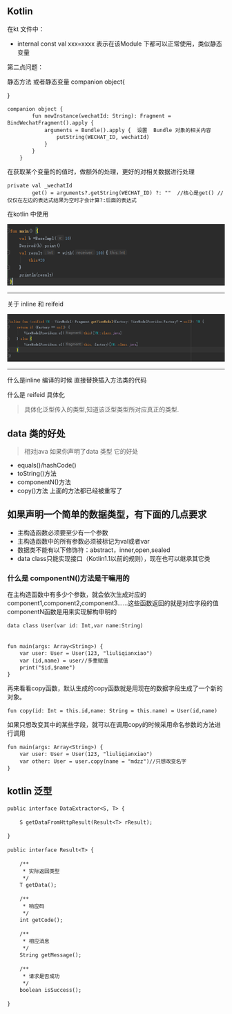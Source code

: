 ## Kotlin

在kt 文件中：
* internal const val xxx=xxxx  表示在该Module 下都可以正常使用，类似静态变量


第二点问题：

静态方法 或者静态变量
companion  object{

}

```
companion object {
        fun newInstance(wechatId: String): Fragment = BindWechatFragment().apply {
            arguments = Bundle().apply {  设置  Bundle 对象的相关内容
                putString(WECHAT_ID, wechatId)
            }
        }
    }
```

在获取某个变量的的值时，做额外的处理，更好的对相关数据进行处理
```
private val _wechatId
        get() = arguments?.getString(WECHAT_ID) ?: ""  //核心是get() //仅仅在左边的表达式结果为空时才会计算?:后面的表达式
```

在kotlin 中使用

![kotlin中width的使用](https://github.com/flowerflowerflower/kotlinLearndemo/blob/master/learnenglis/source/image/1560409327.jpg?raw=true)

----------


关于 inline 和 reifeid



![kotlin中width的使用](https://github.com/flowerflowerflower/kotlinLearndemo/blob/master/learnenglis/source/image/1560410381.jpg?raw=true)

----------
什么是inline  编译的时候 直接替换插入方法类的代码

什么是 reifeid  具体化


>具体化泛型传入的类型,知道该泛型类型所对应真正的类型.


## data 类的好处
> 相对java 如果你声明了data 类型 它的好处
 * equals()/hashCode()
 * toString()方法
 * componentN()方法
 * copy()方法
 上面的方法都已经被重写了

 
## 如果声明一个简单的数据类型，有下面的几点要求
  * 主构造函数必须要至少有一个参数
  * 主构造函数中的所有参数必须被标记为val或者var
  * 数据类不能有以下修饰符：abstract，inner,open,sealed
  * data class只能实现接口（Kotlin1.1以前的规则），现在也可以继承其它类

### 什么是  componentN()方法是干嘛用的
在主构造函数中有多少个参数，就会依次生成对应的component1,component2,component3……这些函数返回的就是对应字段的值
componentN函数是用来实现解构申明的

```
data class User(var id: Int,var name:String) 


fun main(args: Array<String>) {
    var user: User = User(123, "liuliqianxiao")
    var (id,name) = user//多重赋值
    print("$id,$name")
}
```

再来看看copy函数，默认生成的copy函数就是用现在的数据字段生成了一个新的对象。
```
fun copy(id: Int = this.id,name: String = this.name) = User(id,name)
```

如果只想改变其中的某些字段，就可以在调用copy的时候采用命名参数的方法进行调用

```
fun main(args: Array<String>) {
    var user: User = User(123, "liuliqianxiao")
    var other: User = user.copy(name = "mdzz")//只想改变名字
}
```


## kotlin 泛型

```
public interface DataExtractor<S, T> {

    S getDataFromHttpResult(Result<T> rResult);

}

public interface Result<T> {

    /**
     * 实际返回类型
     */
    T getData();

    /**
     * 响应码
     */
    int getCode();

    /**
     * 相应消息
     */
    String getMessage();

    /**
     * 请求是否成功
     */
    boolean isSuccess();

}
```












